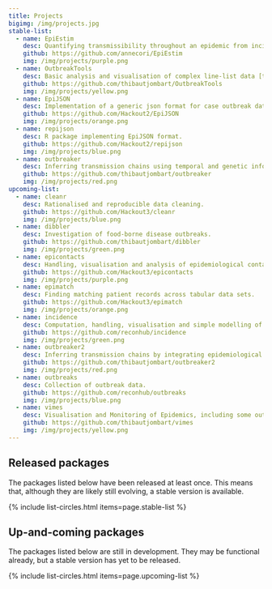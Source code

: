 ```yaml
---
title: Projects
bigimg: /img/projects.jpg
stable-list:
  - name: EpiEstim
    desc: Quantifying transmissibility throughout an epidemic from incidence time series.
    github: https://github.com/annecori/EpiEstim
    img: /img/projects/purple.png
  - name: OutbreakTools
    desc: Basic analysis and visualisation of complex line-list data [to be replaced by *incidence* and *epicontacts*].
    github: https://github.com/thibautjombart/OutbreakTools
    img: /img/projects/yellow.png
  - name: EpiJSON
    desc: Implementation of a generic json format for case outbreak data.
    github: https://github.com/Hackout2/EpiJSON
    img: /img/projects/orange.png
  - name: repijson
    desc: R package implementing EpiJSON format.
    github: https://github.com/Hackout2/repijson
    img: /img/projects/blue.png
  - name: outbreaker
    desc: Inferring transmission chains using temporal and genetic information.
    github: https://github.com/thibautjombart/outbreaker
    img: /img/projects/red.png
upcoming-list:
  - name: cleanr
    desc: Rationalised and reproducible data cleaning.
    github: https://github.com/Hackout3/cleanr
    img: /img/projects/blue.png
  - name: dibbler
    desc: Investigation of food-borne disease outbreaks.
    github: https://github.com/thibautjombart/dibbler
    img: /img/projects/green.png
  - name: epicontacts
    desc: Handling, visualisation and analysis of epidemiological contacts.
    github: https://github.com/Hackout3/epicontacts
    img: /img/projects/purple.png
  - name: epimatch
    desc: Finding matching patient records across tabular data sets.
    github: https://github.com/Hackout3/epimatch
    img: /img/projects/orange.png
  - name: incidence
    desc: Computation, handling, visualisation and simple modelling of incidence.
    github: https://github.com/reconhub/incidence
    img: /img/projects/green.png
  - name: outbreaker2
    desc: Inferring transmission chains by integrating epidemiological and genetic data.
    github: https://github.com/thibautjombart/outbreaker2
    img: /img/projects/red.png
  - name: outbreaks
    desc: Collection of outbreak data.
    github: https://github.com/reconhub/outbreaks
    img: /img/projects/blue.png
  - name: vimes
    desc: Visualisation and Monitoring of Epidemics, including some outbreak detection algorithms.
    github: https://github.com/thibautjombart/vimes
    img: /img/projects/yellow.png
---
```




## Released packages
The packages listed below have been released at least once. This means that, although they are likely still evolving, a stable version is available.

{% include list-circles.html items=page.stable-list %}


## Up-and-coming packages
The packages listed below are still in development. They may be functional already, but a stable version has yet to be released.

{% include list-circles.html items=page.upcoming-list %}

